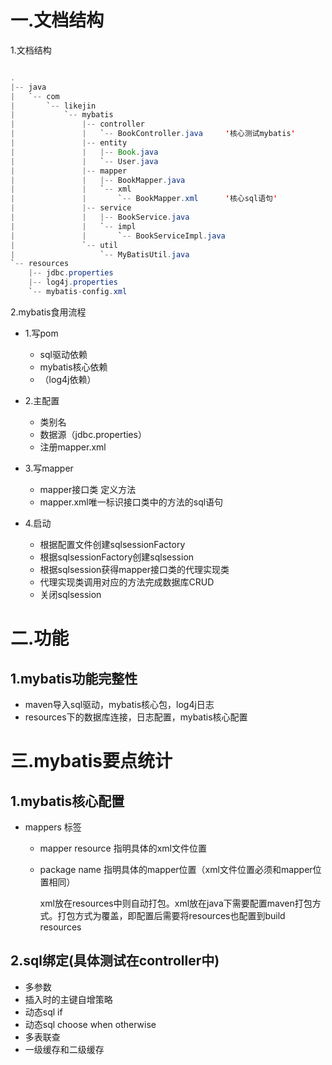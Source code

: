 # 一.文档结构
1.文档结构

```java

.
|-- java
|   `-- com
|       `-- likejin
|           `-- mybatis
|               |-- controller
|               |   `-- BookController.java		'核心测试mybatis'	
|               |-- entity
|               |   |-- Book.java
|               |   `-- User.java
|               |-- mapper
|               |   |-- BookMapper.java
|               |   `-- xml
|               |       `-- BookMapper.xml		'核心sql语句'
|               |-- service
|               |   |-- BookService.java	
|               |   `-- impl
|               |       `-- BookServiceImpl.java	
|               `-- util
|                   `-- MyBatisUtil.java
`-- resources
    |-- jdbc.properties
    |-- log4j.properties
    `-- mybatis-config.xml
```

2.mybatis食用流程
+ 1.写pom
    + sql驱动依赖
    + mybatis核心依赖
    + （log4j依赖）

+ 2.主配置
    + 类别名
    + 数据源（jdbc.properties）
    + 注册mapper.xml
+ 3.写mapper
    + mapper接口类 定义方法
    + mapper.xml唯一标识接口类中的方法的sql语句
+ 4.启动
    + 根据配置文件创建sqlsessionFactory
    + 根据sqlsessionFactory创建sqlsession
    + 根据sqlsession获得mapper接口类的代理实现类
    + 代理实现类调用对应的方法完成数据库CRUD
    + 关闭sqlsession

# 二.功能

## 1.mybatis功能完整性

+ maven导入sql驱动，mybatis核心包，log4j日志
+ resources下的数据库连接，日志配置，mybatis核心配置

# 三.mybatis要点统计

## 1.mybatis核心配置

+ mappers 标签 

  + mapper resource 指明具体的xml文件位置

  + package name 指明具体的mapper位置（xml文件位置必须和mapper位置相同）

    xml放在resources中则自动打包。xml放在java下需要配置maven打包方式。打包方式为覆盖，即配置后需要将resources也配置到build resources

## 2.sql绑定(具体测试在controller中)

+ 多参数
+ 插入时的主键自增策略
+ 动态sql if
+ 动态sql choose when otherwise
+ 多表联查
+ 一级缓存和二级缓存

​		

